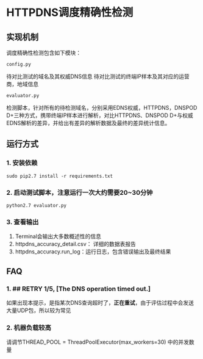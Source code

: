 # HTTPDNS调度精确性检测


## 实现机制

调度精确性检测包含如下模块：

`config.py`

待对比测试的域名及其权威DNS信息
待对比测试的终端IP样本及其对应的运营商，地域信息

`evaluator.py`

检测脚本，针对所有的待检测域名，分别采用EDNS权威，HTTPDNS，DNSPOD D+三种方式，携带终端IP样本进行解析，对比HTTPDNS、DNSPOD D+与权威EDNS解析的差异，并给出有差异的解析数据及最终的差异统计信息。


## 运行方式

### 1. 安装依赖
```sudo pip2.7 install -r requirements.txt```

### 2. 启动测试脚本，注意运行一次大约需要20~30分钟
```python2.7 evaluator.py```

### 3. 查看输出
1. Terminal会输出大多数概述性的信息
1. httpdns_accuracy_detail.csv： 详细的数据表报告
1. httpdns_accuracy.run_log：运行日志，包含错误输出及最终结果


## FAQ

### 1. \## RETRY 1/5, \[The DNS operation timed out.]

如果出现本提示，是指某次DNS查询超时了，**正在重试**，由于评估过程中会发送大量UDP包，所以较为常见


### 2. 机器负载较高

请调节THREAD_POOL = ThreadPoolExecutor(max_workers=30) 中的并发数量
